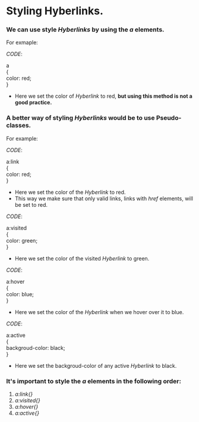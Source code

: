 # Styling Hyberlinks.

### We can use style _Hyberlinks_ by using the _a_ elements.

For exmaple:

_CODE_:

a  
{  
 color: red;  
}

- Here we set the color of _Hyberlink_ to red, **but using this method is not a good practice.**

### A better way of styling _Hyberlinks_ would be to use Pseudo-classes.

For example:

_CODE_:

a:link  
{  
 color: red;  
}

- Here we set the color of the _Hyberlink_ to red.
- This way we make sure that only valid links, links with _href_ elements, will be set to red.

_CODE_:

a:visited  
{  
color: green;  
}

- Here we set the color of the visited _Hyberlink_ to green.

_CODE_:

a:hover  
{  
color: blue;  
}

- Here we set the color of the _Hyberlink_ when we hover over it to blue.

_CODE_:

a:active  
{  
backgroud-color: black;  
}

- Here we set the backgroud-color of any active _Hyberlink_ to black.

### It's important to style the _a_ elements in the following order:

1. _a:link{}_
2. _a:visited{}_
3. _a:hover{}_
4. _a:active{}_
